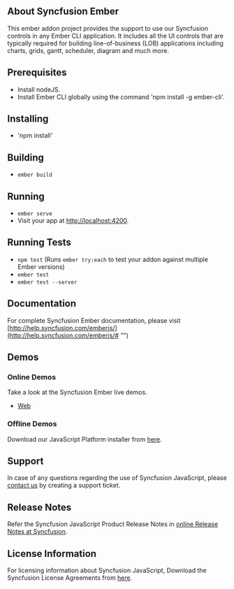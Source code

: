 ## About Syncfusion Ember

This ember addon project provides the support to use our Syncfusion controls in any Ember CLI application. It includes all the UI controls that are typically required for building line-of-business (LOB) applications including charts, grids, gantt, scheduler, diagram and much more.

## Prerequisites

* Install nodeJS.
* Install Ember CLI globally using the command 'npm install -g ember-cli'.

## Installing

* 'npm install'

## Building

* `ember build`

## Running

* `ember serve`
* Visit your app at [http://localhost:4200](http://localhost:4200).

## Running Tests

* `npm test` (Runs `ember try:each` to test your addon against multiple Ember versions)
* `ember test`
* `ember test --server`

## Documentation

For complete Syncfusion Ember documentation, please visit [http://help.syncfusion.com/emberjs/](http://help.syncfusion.com/emberjs/# "")

## Demos

### Online Demos

Take a look at the Syncfusion Ember live demos.

* [Web](http://emberjq.syncfusion.com)

### Offline Demos

Download our JavaScript Platform installer from [here](https://www.syncfusion.com/downloads/javascript/).

## Support

In case of any questions regarding the use of Syncfusion JavaScript, please [contact us](http://www.syncfusion.com/support/# "") by creating a support ticket.

## Release Notes

Refer the Syncfusion JavaScript Product Release Notes in [online Release Notes at Syncfusion](http://help.syncfusion.com/emberjs/release-notes/v16.2.0.50 "").

## License Information

For licensing information about Syncfusion JavaScript, Download the Syncfusion License Agreements from [here](https://www.syncfusion.com/content/downloads/syncfusion_license.pdf).
